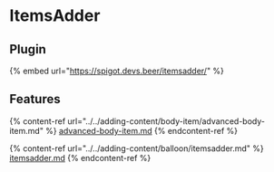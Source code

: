 # ItemsAdder

## Plugin

{% embed url="https://spigot.devs.beer/itemsadder/" %}

## Features

{% content-ref url="../../adding-content/body-item/advanced-body-item.md" %}
[advanced-body-item.md](../../adding-content/body-item/advanced-body-item.md)
{% endcontent-ref %}

{% content-ref url="../../adding-content/balloon/itemsadder.md" %}
[itemsadder.md](../../adding-content/balloon/itemsadder.md)
{% endcontent-ref %}
